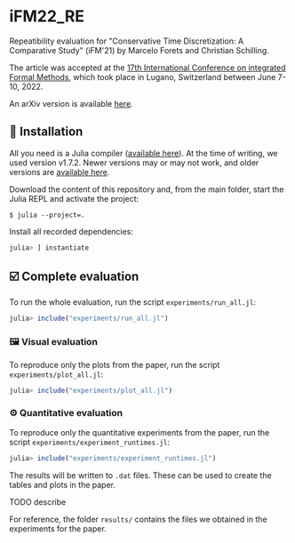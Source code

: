 # iFM22_RE

Repeatibility evaluation for "Conservative Time Discretization: A Comparative Study" (iFM'21) by Marcelo Forets and Christian Schilling.

The article was accepted at the [17th International Conference on integrated Formal Methods](https://ifm22.si.usi.ch/), which took place in Lugano, Switzerland between June 7-10, 2022.

An arXiv version is available [here](https://arxiv.org/abs/2111.01454).

## 💾 Installation

All you need is a Julia compiler ([available here](https://julialang.org/downloads/)).
At the time of writing, we used version v1.7.2.
Newer versions may or may not work, and older versions are [available here](https://julialang.org/downloads/oldreleases/).

Download the content of this repository and, from the main folder, start the Julia REPL and activate the project:

```shell
$ julia --project=.
```

Install all recorded dependencies:

```julia
julia> ] instantiate
```

## ☑️ Complete evaluation

To run the whole evaluation, run the script `experiments/run_all.jl`:

```julia
julia> include("experiments/run_all.jl")
```

### 🖼️ Visual evaluation

To reproduce only the plots from the paper, run the script `experiments/plot_all.jl`:

```julia
julia> include("experiments/plot_all.jl")
```

### ⚙️ Quantitative evaluation

To reproduce only the quantitative experiments from the paper, run the script `experiments/experiment_runtimes.jl`:

```julia
julia> include("experiments/experiment_runtimes.jl")
```

The results will be written to `.dat` files. These can be used to create the tables and plots in the paper.

TODO describe

For reference, the folder `results/` contains the files we obtained in the experiments for the paper.

